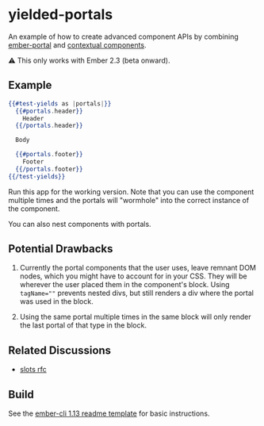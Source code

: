 # yielded-portals

An example of how to create advanced component APIs by combining
[ember-portal] and [contextual components].

:warning: This only works with Ember 2.3 (beta onward).

## Example

```hbs
{{#test-yields as |portals|}}
  {{#portals.header}}
    Header
  {{/portals.header}}

  Body

  {{#portals.footer}}
    Footer
  {{/portals.footer}}
{{/test-yields}}
```

Run this app for the working version. Note that you can use the component multiple
times and the portals will "wormhole" into the correct instance of the component.

You can also nest components with portals.

## Potential Drawbacks

1. Currently the portal components that the user uses, leave remnant DOM nodes,
which you might have to account for in your CSS. They will be wherever the user
placed them in the component's block. Using `tagName=""` prevents nested divs, but
still renders a div where the portal was used in the block.

2. Using the same portal multiple times in the same block will only render
the last portal of that type in the block.

## Related Discussions

- [slots rfc]

## Build

See the [ember-cli 1.13 readme template] for basic instructions.

[ember-portal]: https://github.com/minutebase/ember-portal
[contextual components]: https://github.com/emberjs/rfcs/blob/master/text/0064-contextual-component-lookup.md
[slots rfc]: https://github.com/emberjs/rfcs/pull/72
[ember-cli 1.13 Readme template]: https://github.com/ember-cli/ember-cli/blob/v1.13.13/blueprints/app/files/README.md
